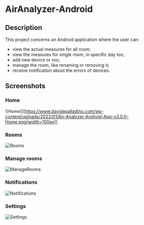 # AirAnalyzer-Android
## Description
This project concerns an Android application where the user can:
 - view the actual measures for all room;
 - view the measures for single room, in specific day too;
 - add new device or roo;
 - manage the room, like renaming or removing it;
 - receive notification about the errors of devices.

## Screenshots
### Home
![Home][[https://www.davidepalladino.com/wp-content/uploads/2022/01/Air-Analyzer-Android-App-v3.0.0-Home.png|width=100px]]

### Rooms
![Rooms](https://www.davidepalladino.com/wp-content/uploads/2022/01/Air-Analyzer-Android-App-v3.0.0-Rooms.png)

### Manage rooms
![ManageRooms](https://www.davidepalladino.com/wp-content/uploads/2022/01/Air-Analyzer-Android-App-v3.0.0-Manage-Rooms.png)

### Notifications
![Notifications](https://www.davidepalladino.com/wp-content/uploads/2022/01/Air-Analyzer-Android-App-v3.0.0-Notifications.png)

### Settings
![Settings](https://www.davidepalladino.com/wp-content/uploads/2022/01/Air-Analyzer-Android-App-v3.0.0-Settings.png)
